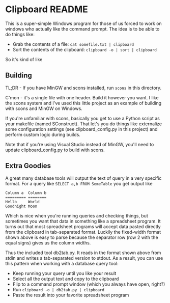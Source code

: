 Clipboard README
=================================

This is a super-simple Windows program for those of us forced to work
on windows who actually like the command prompt.  The idea is to be
able to do things like:

 * Grab the contents of a file: `cat somefile.txt | clipboard`
 * Sort the contents of the clipboard: `clipboard -o | sort | clipboard`

So it's kind of like 
 
Building
-----------

TL;DR - If you have MinGW and scons installed, run `scons` in this
directory. 

C'mon - it's a single file with one header.  Build it however you want.
I like the scons system and I've used this little project as an example
of building with scons and MinGW on Windows.

If you're unfamiliar with scons, basically you get to use a Python
script as your makefile (named SConstruct).  That let's you do things
like externalize some configuration settings (see clipboard_config.py
in this project) and perform custom logic during builds.

Note that if you're using Visual Studio instead of MinGW, you'll need
to update clipboard_config.py to build with scons. 

Extra Goodies
--------------

A great many database tools will output the text of query in a very
specific format.  For a query like `SELECT a,b FROM SomeTable` you
get output like

    Column a  Column b
    ========= ========
    Hello     World
    Goodnight Moon
    
Which is nice when you're running queries and checking things, but
sometimes you want that data in something like a spreadsheet program.
It turns out that most spreadsheet programs will accept data pasted
directly from the clipboard in tab-separated format.  Luckily the
fixed-width format shown above is easy to parse because the separator
row (row 2 with the equal signs) gives us the column widths.

Thus the included tool db2tab.py.  It reads in the format shown above from
stdin and writes a tab-separated version to stdout.  As a result, you can use
this pattern when working with a database query tool:

 * Keep running your query until you like your result
 * Select all the output text and copy to the clipboard
 * Flip to a command prompt window (which you always have open, right?)
 * Run `clipboard -o | db2tab.py | clipboard`
 * Paste the result into your favorite spreadsheet program
